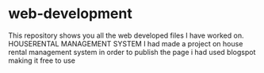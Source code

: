 # web-development
This repository shows you all the web developed files I have worked on.
HOUSERENTAL MANAGEMENT SYSTEM
I had made a project on house rental management system in order to publish the page i had used blogspot making it free to use
